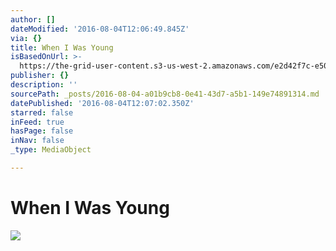 ```yaml
---
author: []
dateModified: '2016-08-04T12:06:49.845Z'
via: {}
title: When I Was Young
isBasedOnUrl: >-
  https://the-grid-user-content.s3-us-west-2.amazonaws.com/e2d42f7c-e50a-41a1-8eaf-c452bd062911.jpg
publisher: {}
description: ''
sourcePath: _posts/2016-08-04-a01b9cb8-0e41-43d7-a5b1-149e74891314.md
datePublished: '2016-08-04T12:07:02.350Z'
starred: false
inFeed: true
hasPage: false
inNav: false
_type: MediaObject

---
```

# When I Was Young
![](https://the-grid-user-content.s3-us-west-2.amazonaws.com/e2d42f7c-e50a-41a1-8eaf-c452bd062911.jpg)